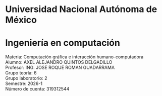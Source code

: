 # Universidad Nacional Autónoma de México
# Ingeniería en computación
Materia: Computación gráfica e interacción humano-computadora  
Alumno: AXEL ALEJANDRO QUINTOS DELGADILLO  
Profesor: ING. JOSE ROQUE ROMAN GUADARRAMA  
Grupo teoría: 6  
Grupo laboratorio: 2  
Semestre: 2026-1  
Número de cuenta: 319312544
